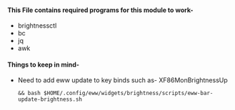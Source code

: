 #### This File contains required programs for this module to work-
 - brightnessctl
 - bc
 - jq
 - awk

#### Things to keep in mind-
 - Need to add eww update to key binds such as- XF86MonBrightnessUp
    ```
    && bash $HOME/.config/eww/widgets/brightness/scripts/eww-bar-update-brightness.sh
    ```